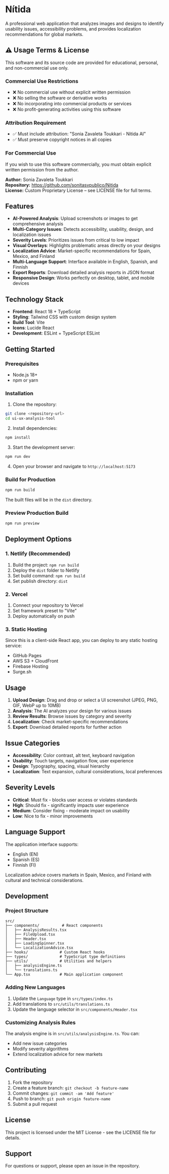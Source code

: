 # Nítida

A professional web application that analyzes images and designs to identify usability issues, accessibility problems, and provides localization recommendations for global markets.

## ⚠️ Usage Terms & License

This software and its source code are provided for educational, personal, and non-commercial use only.

### Commercial Use Restrictions
- ❌ No commercial use without explicit written permission
- ❌ No selling the software or derivative works
- ❌ No incorporating into commercial products or services
- ❌ No profit-generating activities using this software

### Attribution Requirement
- ✅ Must include attribution: "Sonia Zavaleta Toukkari - Nitida AI"
- ✅ Must preserve copyright notices in all copies

### For Commercial Use
If you wish to use this software commercially, you must obtain explicit written permission from the author.

**Author:** Sonia Zavaleta Toukkari  
**Repository:** https://github.com/sonitasvpublico/Nitida  
**License:** Custom Proprietary License – see LICENSE file for full terms.

## Features

- **AI-Powered Analysis**: Upload screenshots or images to get comprehensive analysis
- **Multi-Category Issues**: Detects accessibility, usability, design, and localization issues
- **Severity Levels**: Prioritizes issues from critical to low impact
- **Visual Overlays**: Highlights problematic areas directly on your designs
- **Localization Advice**: Market-specific recommendations for Spain, Mexico, and Finland
- **Multi-Language Support**: Interface available in English, Spanish, and Finnish
- **Export Reports**: Download detailed analysis reports in JSON format
- **Responsive Design**: Works perfectly on desktop, tablet, and mobile devices

## Technology Stack

- **Frontend**: React 18 + TypeScript
- **Styling**: Tailwind CSS with custom design system
- **Build Tool**: Vite
- **Icons**: Lucide React
- **Development**: ESLint + TypeScript ESLint

## Getting Started

### Prerequisites

- Node.js 18+ 
- npm or yarn

### Installation

1. Clone the repository:
```bash
git clone <repository-url>
cd ui-ux-analysis-tool
```

2. Install dependencies:
```bash
npm install
```

3. Start the development server:
```bash
npm run dev
```

4. Open your browser and navigate to `http://localhost:5173`

### Build for Production

```bash
npm run build
```

The built files will be in the `dist` directory.

### Preview Production Build

```bash
npm run preview
```

## Deployment Options

### 1. Netlify (Recommended)

1. Build the project: `npm run build`
2. Deploy the `dist` folder to Netlify
3. Set build command: `npm run build`
4. Set publish directory: `dist`

### 2. Vercel

1. Connect your repository to Vercel
2. Set framework preset to "Vite"
3. Deploy automatically on push

### 3. Static Hosting

Since this is a client-side React app, you can deploy to any static hosting service:
- GitHub Pages
- AWS S3 + CloudFront
- Firebase Hosting
- Surge.sh

## Usage

1. **Upload Design**: Drag and drop or select a UI screenshot (JPEG, PNG, GIF, WebP up to 10MB)
2. **Analysis**: The AI analyzes your design for various issues
3. **Review Results**: Browse issues by category and severity
4. **Localization**: Check market-specific recommendations
5. **Export**: Download detailed reports for further action

## Issue Categories

- **Accessibility**: Color contrast, alt text, keyboard navigation
- **Usability**: Touch targets, navigation flow, user experience
- **Design**: Typography, spacing, visual hierarchy  
- **Localization**: Text expansion, cultural considerations, local preferences

## Severity Levels

- **Critical**: Must fix - blocks user access or violates standards
- **High**: Should fix - significantly impacts user experience
- **Medium**: Consider fixing - moderate impact on usability
- **Low**: Nice to fix - minor improvements

## Language Support

The application interface supports:
- English (EN)
- Spanish (ES) 
- Finnish (FI)

Localization advice covers markets in Spain, Mexico, and Finland with cultural and technical considerations.

## Development

### Project Structure

```
src/
├── components/          # React components
│   ├── AnalysisResults.tsx
│   ├── FileUpload.tsx
│   ├── Header.tsx
│   ├── LoadingSpinner.tsx
│   └── LocalizationAdvice.tsx
├── hooks/              # Custom React hooks
├── types/              # TypeScript type definitions
├── utils/              # Utilities and helpers
│   ├── analysisEngine.ts
│   └── translations.ts
└── App.tsx             # Main application component
```

### Adding New Languages

1. Update the `Language` type in `src/types/index.ts`
2. Add translations to `src/utils/translations.ts`
3. Update the language selector in `src/components/Header.tsx`

### Customizing Analysis Rules

The analysis engine is in `src/utils/analysisEngine.ts`. You can:
- Add new issue categories
- Modify severity algorithms
- Extend localization advice for new markets

## Contributing

1. Fork the repository
2. Create a feature branch: `git checkout -b feature-name`
3. Commit changes: `git commit -am 'Add feature'`
4. Push to branch: `git push origin feature-name`
5. Submit a pull request

## License

This project is licensed under the MIT License - see the LICENSE file for details.

## Support

For questions or support, please open an issue in the repository.